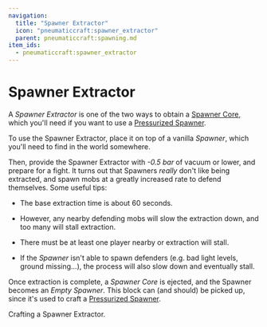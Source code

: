 ```yaml
---
navigation:
  title: "Spawner Extractor"
  icon: "pneumaticcraft:spawner_extractor"
  parent: pneumaticcraft:spawning.md
item_ids:
  - pneumaticcraft:spawner_extractor
---
```


# Spawner Extractor

A *Spawner Extractor* is one of the two ways to obtain a [Spawner Core](./spawner_core.md), which you'll need if you want to use a [Pressurized Spawner](./pressurized_spawner.md).

To use the Spawner Extractor, place it on top of a vanilla *Spawner*, which you'll need to find in the world somewhere.

Then, provide the Spawner Extractor with *-0.5 bar* of vacuum or lower, and prepare for a fight. It turns out that Spawners *really* don't like being extracted, and spawn mobs at a greatly increased rate to defend themselves. Some useful tips:
- The base extraction time is about 60 seconds.
- However, any nearby defending mobs will slow the extraction down, and too many will stall extraction.


- There must be at least one player nearby or extraction will stall.
- If the *Spawner* isn't able to spawn defenders (e.g. bad light levels, ground missing...), the process will also slow down and eventually stall.

Once extraction is complete, a *Spawner Core* is ejected, and the Spawner becomes an *Empty Spawner*. This block can (and should) be picked up, since it's used to craft a [Pressurized Spawner](./pressurized_spawner.md).

Crafting a Spawner Extractor.

<Recipe id="pneumaticcraft:spawner_extractor" />

